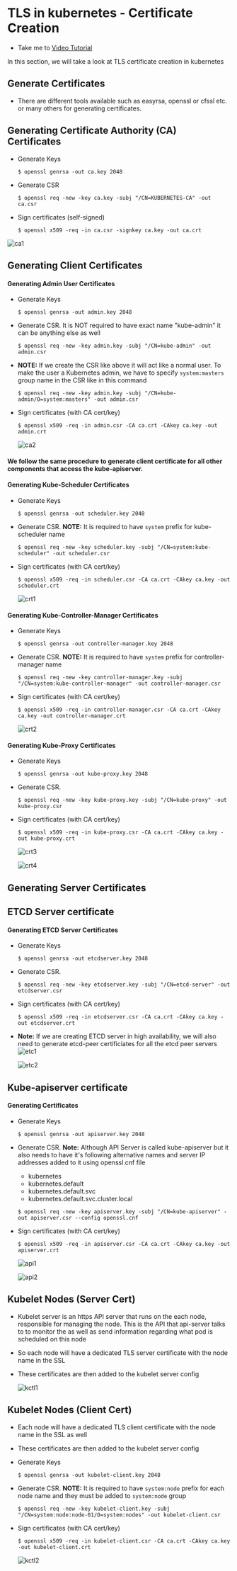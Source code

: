 # TLS in kubernetes - Certificate Creation
  - Take me to [Video Tutorial](https://kodekloud.com/topic/tls-in-kubernetes-certificate-creation/)
  
In this section, we will take a look at TLS certificate creation in kubernetes

## Generate Certificates
- There are different tools available such as easyrsa, openssl or cfssl etc. or many others for generating certificates.

## Generating Certificate Authority (CA) Certificates

- Generate Keys
  ```
  $ openssl genrsa -out ca.key 2048
  ```
- Generate CSR
  ```
  $ openssl req -new -key ca.key -subj "/CN=KUBERNETES-CA" -out ca.csr
  ```
- Sign certificates (self-signed)
  ```
  $ openssl x509 -req -in ca.csr -signkey ca.key -out ca.crt
  ```
 
 ![ca1](../../images/ca1.PNG)
 
## Generating Client Certificates

#### Generating Admin User Certificates

- Generate Keys
  ```
  $ openssl genrsa -out admin.key 2048
  ```
- Generate CSR. It is NOT required to have exact name "kube-admin" it can be anything else as well
  ```
  $ openssl req -new -key admin.key -subj "/CN=kube-admin" -out admin.csr
  ```
- **NOTE:** If we create the CSR like above it will act like a normal user. To make the user a Kubernetes admin, we have to specify `system:masters` group name in the CSR like in this command
  ```
  $ openssl req -new -key admin.key -subj "/CN=kube-admin/O=system:masters" -out admin.csr
  ```
- Sign certificates (with CA cert/key)
  ```
  $ openssl x509 -req -in admin.csr -CA ca.crt -CAkey ca.key -out admin.crt
  ```
  
  ![ca2](../../images/ca2.PNG)
  
#### We follow the same procedure to generate client certificate for all other components that access the kube-apiserver.

#### Generating Kube-Scheduler Certificates

- Generate Keys
  ```
  $ openssl genrsa -out scheduler.key 2048
  ```
- Generate CSR. **NOTE:** It is required to have `system` prefix for kube-scheduler name
  ```
  $ openssl req -new -key scheduler.key -subj "/CN=system:kube-scheduler" -out scheduler.csr
  ```
- Sign certificates (with CA cert/key)
  ```
  $ openssl x509 -req -in scheduler.csr -CA ca.crt -CAkey ca.key -out scheduler.crt
  ```
  ![crt1](../../images/crt1.PNG)

#### Generating Kube-Controller-Manager Certificates

- Generate Keys
  ```
  $ openssl genrsa -out controller-manager.key 2048
  ```
- Generate CSR. **NOTE:** It is required to have `system` prefix for controller-manager name
  ```
  $ openssl req -new -key controller-manager.key -subj "/CN=system:kube-controller-manager" -out controller-manager.csr
  ```
- Sign certificates (with CA cert/key)
  ```
  $ openssl x509 -req -in controller-manager.csr -CA ca.crt -CAkey ca.key -out controller-manager.crt
  ```
  
  ![crt2](../../images/crt2.PNG)

#### Generating Kube-Proxy Certificates

- Generate Keys
  ```
  $ openssl genrsa -out kube-proxy.key 2048
  ```
- Generate CSR.
  ```
  $ openssl req -new -key kube-proxy.key -subj "/CN=kube-proxy" -out kube-proxy.csr
  ```
- Sign certificates (with CA cert/key)
  ```
  $ openssl x509 -req -in kube-proxy.csr -CA ca.crt -CAkey ca.key -out kube-proxy.crt
  ```

  ![crt3](../../images/crt3.PNG)
   
  ![crt4](../../images/crt4.PNG)
  
## Generating Server Certificates

## ETCD Server certificate
#### Generating ETCD Server Certificates

- Generate Keys
  ```
  $ openssl genrsa -out etcdserver.key 2048
  ```
- Generate CSR.
  ```
  $ openssl req -new -key etcdserver.key -subj "/CN=etcd-server" -out etcdserver.csr
  ```
- Sign certificates (with CA cert/key)
  ```
  $ openssl x509 -req -in etcdserver.csr -CA ca.crt -CAkey ca.key -out etcdserver.crt
  ```

- **Note:** If we are creating ETCD server in high availability, we will also need to generate etcd-peer certificiates for all the etcd peer servers
  ![etc1](../../images/etc1.PNG)
  
  ![etc2](../../images/etc2.PNG)
  
## Kube-apiserver certificate
#### Generating Certificates
- Generate Keys
  ```
  $ openssl genrsa -out apiserver.key 2048
  ```
- Generate CSR. **Note:** Although API Server is called kube-apiserver but it also needs to have it's following alternative names and server IP addresses added to it using openssl.cnf file
  - kubernetes
  - kubernetes.default
  - kubernetes.default.svc
  - kubernetes.default.svc.cluster.local

  ```
  $ openssl req -new -key apiserver.key -subj "/CN=kube-apiserver" -out apiserver.csr --config openssl.cnf
  ```
- Sign certificates (with CA cert/key)
  ```
  $ openssl x509 -req -in apiserver.csr -CA ca.crt -CAkey ca.key -out apiserver.crt
  ```

  ![api1](../../images/api1.PNG)
  
  ![api2](../../images/api2.PNG)
  
## Kubelet Nodes (Server Cert)
- Kubelet server is an https API server that runs on the each node, responsible for managing the node. This is the API that api-server talks to to monitor the as well as send information regarding what pod is scheduled on this node
- So each node will have a dedicated TLS server certificate with the node name in the SSL
- These certificates are then added to the kubelet server config

   ![kctl1](../../images/kctl1.PNG)
   
## Kubelet Nodes (Client Cert)
- Each node will have a dedicated TLS client certificate with the node name in the SSL as well
- These certificates are then added to the kubelet server config

- Generate Keys
  ```
  $ openssl genrsa -out kubelet-client.key 2048
  ```
- Generate CSR. **NOTE:** It is required to have `system:node` prefix for each node name and they must be added to `system:node` group
  ```
  $ openssl req -new -key kubelet-client.key -subj "/CN=system:node:node-01/O=system:nodes" -out kubelet-client.csr
  ```
- Sign certificates (with CA cert/key)
  ```
  $ openssl x509 -req -in kubelet-client.csr -CA ca.crt -CAkey ca.key -out kubelet-client.crt
  ```

   ![kctl2](../../images/kctl2.PNG)
   
   
   
  
  

  

  


  
  
  
  
 
